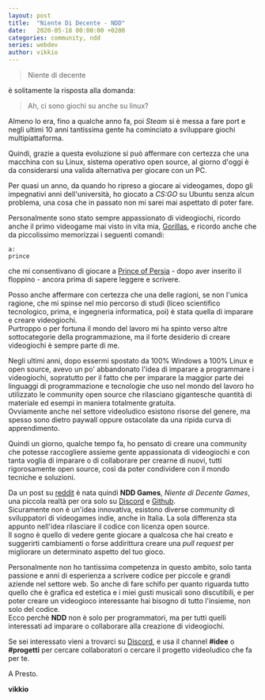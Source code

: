 ```yaml
---
layout: post
title:  "Niente Di Decente - NDD"
date:   2020-05-18 00:00:00 +0200
categories: community, ndd
series: webdev
author: vikkio
---
```


> Niente di decente

è solitamente la risposta alla domanda:

> Ah, ci sono giochi su anche su linux?

Almeno lo era, fino a qualche anno fa, poi *Steam* si è messa a fare port e negli ultimi 10 anni tantissima gente ha cominciato a sviluppare giochi multipiattaforma.

Quindi, grazie a questa evoluzione si può affermare con certezza che una macchina con su Linux, sistema operativo open source, al giorno d'oggi è da considerarsi una valida alternativa per giocare con un PC.

Per quasi un anno, da quando ho ripreso a giocare ai videogames, dopo gli impegnativi anni dell'università, ho giocato a *CS:GO* su Ubuntu senza alcun problema, una cosa che in passato non mi sarei mai aspettato di poter fare.

Personalmente sono stato sempre appassionato di videogiochi, ricordo anche il primo videogame mai visto in vita mia, [Gorillas](https://it.wikipedia.org/wiki/Gorillas), e ricordo anche che da piccolissimo memorizzai i seguenti comandi:

```
a:
prince
```

che mi consentivano di giocare a [Prince of Persia](https://it.wikipedia.org/wiki/Prince_of_Persia) - dopo aver inserito il floppino - ancora prima di sapere leggere e scrivere.

Posso anche affermare con certezza che una delle ragioni, se non l'unica ragione, che mi spinse nel mio percorso di studi (liceo scientifico tecnologico, prima, e ingegneria informatica, poi) è stata quella di imparare e creare videogiochi.  
Purtroppo o per fortuna il mondo del lavoro mi ha spinto verso altre sottocategorie della programmazione, ma il forte desiderio di creare videogiochi è sempre parte di me.

Negli ultimi anni, dopo essermi spostato da 100% Windows a 100% Linux e open source, avevo un po' abbandonato l'idea di imparare a programmare i videogiochi, sopratutto per il fatto che per imparare la maggior parte dei linguaggi di programmazione e tecnologie che uso nel mondo del lavoro ho utilizzato le community open source che rilasciano gigantesche quantità di materiale ed esempi in maniera totalmente gratuita.  
Ovviamente anche nel settore videoludico esistono risorse del genere, ma spesso sono dietro paywall oppure ostacolate da una ripida curva di apprendimento.

Quindi un giorno, qualche tempo fa, ho pensato di creare una community che potesse raccogliere assieme gente appassionata di videogiochi e con tanta voglia di imparare o di collaborare per crearne di nuovi, tutti rigorosamente open source, così da poter condividere con il mondo tecniche e soluzioni.

Da un post su [reddit](https://www.reddit.com/r/ItalyInformatica/comments/giby9r/community_italiana_game_developer_open_source_ii/) è nata quindi **NDD Games**, *Niente di Decente Games*, una piccola realtà per ora solo su [Discord](https://discord.gg/ysJUrSm) e [Github](https://github.com/nientedidecente).  
Sicuramente non è un'idea innovativa, esistono diverse community di sviluppatori di videogames indie, anche in Italia. La sola differenza sta appunto nell'idea rilasciare il codice con licenza open source.  
Il sogno è quello di vedere gente giocare a qualcosa che hai creato e suggerirti cambiamenti o forse addirittura creare una *pull request* per migliorare un determinato aspetto del tuo gioco.

Personalmente non ho tantissima competenza in questo ambito, solo tanta passione e anni di esperienza a scrivere codice per piccole e grandi aziende nel settore web. So anche di fare schifo per quanto riguarda tutto quello che è grafica ed estetica e i miei gusti musicali sono discutibili, e per poter creare un videogioco interessante hai bisogno di tutto l'insieme, non solo del codice.  
Ecco perchè **NDD** non è solo per programmatori, ma per tutti quelli interessati ad imparare o collaborare alla creazione di videogiochi.

Se sei interessato vieni a trovarci su [Discord](https://discord.gg/ysJUrSm), e usa il channel **#idee** o **#progetti** per cercare collaboratori o cercare il progetto videoludico che fa per te.

A Presto.


**vikkio**